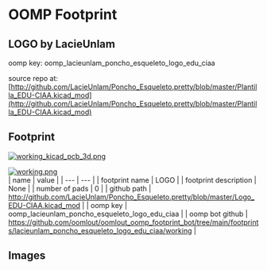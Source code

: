 # OOMP Footprint  
## LOGO  by LacieUnlam  
  
oomp key: oomp_lacieunlam_poncho_esqueleto_logo_edu_ciaa  
  
source repo at: [http://github.com/LacieUnlam/Poncho_Esqueleto.pretty/blob/master/Plantilla_EDU-CIAA.kicad_mod](http://github.com/LacieUnlam/Poncho_Esqueleto.pretty/blob/master/Plantilla_EDU-CIAA.kicad_mod)  
## Footprint  
  
[![working_kicad_pcb_3d.png](working_kicad_pcb_3d_600.png)](working_kicad_pcb_3d.png)  
  
[![working.png](working_600.png)](working.png)  
| name | value | 
| --- | --- | 
| footprint name | LOGO | 
| footprint description | None | 
| number of pads | 0 | 
| github path | http://github.com/LacieUnlam/Poncho_Esqueleto.pretty/blob/master/Logo_EDU-CIAA.kicad_mod | 
| oomp key | oomp_lacieunlam_poncho_esqueleto_logo_edu_ciaa | 
| oomp bot github | https://github.com/oomlout/oomlout_oomp_footprint_bot/tree/main/footprints/lacieunlam_poncho_esqueleto_logo_edu_ciaa/working | 
## Images  
